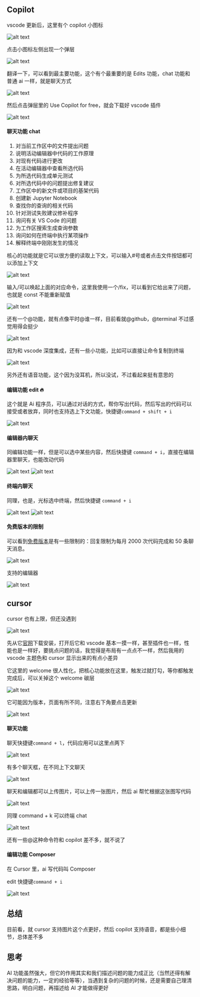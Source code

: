## Copilot

vscode 更新后，这里有个 copilot 小图标

![alt text](image-25.png)

点击小图标左侧出现一个弹层

![alt text](image-27.png)

翻译一下，可以看到最主要功能，这个有个最重要的是 Edits 功能，chat 功能和普通 ai 一样，就是聊天方式

![alt text](image-26.png)

然后点击弹层里的 Use Copilot for free，就会下载好 vscode 插件

![alt text](image-28.png)

#### 聊天功能 chat

1. 对当前工作区中的文件提出问题
2. 说明活动编辑器中代码的工作原理
3. 对现有代码进行更改
4. 在活动编辑器中查看所选代码
5. 为所选代码生成单元测试
6. 对所选代码中的问题提出修复建议
7. 工作区中的新文件或项目的基架代码
8. 创建新 Jupyter Notebook
9. 查找你的查询的相关代码
10. 针对测试失败建议修补程序
11. 询问有关 VS Code 的问题
12. 为工作区搜索生成查询参数
13. 询问如何在终端中执行某项操作
14. 解释终端中刚刚发生的情况

核心的功能就是它可以很方便的读取上下文，可以输入#号或者点击文件按钮都可以添加上下文

![alt text](image-29.png)

输入/可以唤起上面的对应命令，这里我使用一个/fix，可以看到它给出来了问题，也就是 const 不能重新赋值

![alt text](image-30.png)

还有一个@功能，就有点像平时@谁一样，目前看就@github，@terminal 不过感觉用得会挺少

![alt text](image-31.png)

因为和 vscode 深度集成，还有一些小功能，比如可以直接让命令复制到终端

![alt text](image-39.png)

另外还有语音功能，这个因为没耳机，所以没试，不过看起来挺有意思的

#### 编辑功能 edit 🔥

这个就是 Ai 程序员，可以通过对话的方式，帮你写出代码，然后写出的代码可以接受或者放弃，同时也支持选上下文功能，快捷键`command + shift + i`

![alt text](image-32.png)

#### 编辑器内聊天

同编辑功能一样，但是可以选中某些内容，然后快捷键 `command + i`，直接在编辑器里聊天，也能改动代码

![alt text](image-33.png)
![alt text](image-34.png)

#### 终端内聊天

同理，也是，光标选中终端，然后快捷键 `command + i`

![alt text](image-37.png)
![alt text](image-38.png)

#### 免费版本的限制

可以看到[免费版本](https://github.com/features/copilot/plans?cft=copilot_li.features_copilot)是有一些限制的：回复限制为每月 2000 次代码完成和 50 条聊天消息。

![alt text](image-35.png)

支持的编辑器

![alt text](image-36.png)

## cursor

cursor 也有上限，但还没遇到

![alt text](image-42.png)

先从它[官网](https://www.cursor.com/)下载安装，打开后它和 vscode 基本一摸一样，甚至插件也一样，性能也是一样好，要挑点问题的话，我觉得是布局有一点点不一样，然后我用的 vscode 主题色和 cursor 显示出来的有点小差异

它这里的 welcome 很人性化，把核心功能放在这里，触发过就打勾，等你都触发完成后，可以关掉这个 welcome 碳层

![alt text](image-41.png)

它可能因为版本，页面有所不同，注意右下角要点击更新

![alt text](image-40.png)

#### 聊天功能

聊天快捷键`command + l`，代码应用可以这里点两下

![alt text](image-43.png)

有多个聊天框，在不同上下文聊天

![alt text](image-44.png)

聊天和编辑都可以上传图片，可以上传一张图片，然后 ai 帮忙根据这张图写代码

![alt text](image-45.png)

同理 command + k 可以终端 chat

![alt text](image-47.png)

还有一些@这种命令符和 copilot 差不多，就不说了

#### 编辑功能 Composer

在 Cursor 里，ai 写代码叫 Composer

edit 快捷键`command + i`

![alt text](image-46.png)

## 总结

目前看，就 cursor 支持图片这个点更好，然后 copilot 支持语音，都是些小细节，总体差不多

## 思考

AI 功能虽然强大，但它的作用其实和我们描述问题的能力成正比（当然还得有解决问题的能力，一定的经验等等），当遇到复杂的问题的时候，还是需要自己理清思路，明白问题，再描述给 AI 才能做得更好
